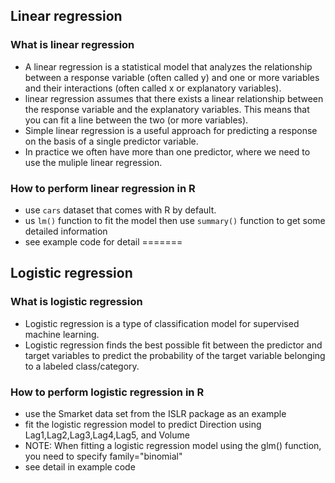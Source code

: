 ## Linear regression
### What is linear regression
- A linear regression is a statistical model that analyzes the relationship between a response variable (often called y) and one or more variables and their interactions (often called x or explanatory variables).
- linear regression assumes that there exists a linear relationship between the response variable and the explanatory variables. This means that you can fit a line between the two (or more variables). 
- Simple linear regression is a useful approach for predicting a response on the basis of a single predictor variable.
- In practice we often have more than one predictor, where we need to use the muliple linear regression. 
### How to perform linear regression in R
- use `cars` dataset that comes with R by default.
- us `lm()` function to fit the model then use `summary()` function to get some detailed information
- see example code for detail
=======
## Logistic regression
### What is logistic regression
- Logistic regression is a type of classification model for supervised machine learning.
- Logistic regression finds the best possible fit between the predictor and target variables to predict the probability of the target variable belonging to a labeled class/category. 
### How to perform logistic regression in R
- use the Smarket data set from the ISLR package as an example
- fit the logistic regression model to predict Direction using Lag1,Lag2,Lag3,Lag4,Lag5, and Volume
- NOTE: When fitting a logistic regression model using the glm() function, you need to specify family="binomial"
- see detail in example code


